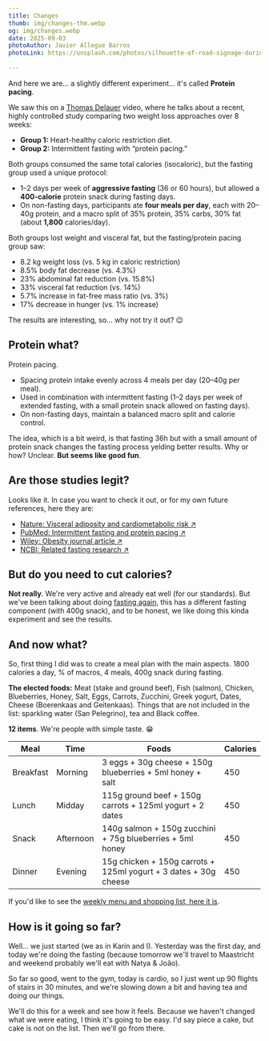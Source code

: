 ```yaml
---
title: Changes
thumb: img/changes-thm.webp
og: img/changes.webp
date: 2025-09-03
photoAuthor: Javier Allegue Barros
photoLink: https://unsplash.com/photos/silhouette-of-road-signage-during-golden-hour-C7B-ExXpOIE?utm_content=creditCopyText&utm_medium=referral&utm_source=unsplash
      
---
```


And here we are... a slightly different experiment... it's called **Protein pacing**.

We saw this on a [Thomas Delauer]([https://www.thomasdelauer.com/) video, where he talks about a recent, highly controlled study comparing two weight loss approaches over 8 weeks:

- **Group 1:** Heart-healthy caloric restriction diet.
- **Group 2:** Intermittent fasting with “protein pacing.”

Both groups consumed the same total calories (isocaloric), but the fasting group used a unique protocol:

- 1–2 days per week of **aggressive fasting** (36 or 60 hours), but allowed a **400-calorie** protein snack during fasting days.
- On non-fasting days, participants ate **four meals per day**, each with 20–40g protein, and a macro split of 35% protein, 35% carbs, 30% fat (about **1,800** calories/day).

Both groups lost weight and visceral fat, but the fasting/protein pacing group saw:

- 8.2 kg weight loss (vs. 5 kg in caloric restriction)
- 8.5% body fat decrease (vs. 4.3%)
- 23% abdominal fat reduction (vs. 15.8%)
- 33% visceral fat reduction (vs. 14%)
- 5.7% increase in fat-free mass ratio (vs. 3%)
- 17% decrease in hunger (vs. 1% increase)

The results are interesting, so... why not try it out? 😉

## Protein what?

Protein pacing. 

- Spacing protein intake evenly across 4 meals per day (20–40g per meal).
- Used in combination with intermittent fasting (1–2 days per week of extended fasting, with a small protein snack allowed on fasting days).
- On non-fasting days, maintain a balanced macro split and calorie control.

The idea, which is a bit weird, is that fasting 36h but with a small amount of protein snack changes the fasting process yelding better results. Why or how? Unclear. **But seems like good fun**.

## Are those studies legit?

Looks like it. In case you want to check it out, or for my own future references, here they are:

- [Nature: Visceral adiposity and cardiometabolic risk ↗](https://www.nature.com/articles/s41467-022-35704-5)
- [PubMed: Intermittent fasting and protein pacing ↗](https://pubmed.ncbi.nlm.nih.gov/31073218/)
- [Wiley: Obesity journal article ↗](https://onlinelibrary.wiley.com/doi/10.1002/oby.23660)
- [NCBI: Related fasting research ↗](https://www.ncbi.nlm.nih.gov/pmc/articles/PMC4258944/)

## But do you need to cut calories?

**Not really**. We're very active and already eat well (for our standards). But we've been talking about doing [fasting again](https://medium.com/wolff-experiments/experiment-3-water-fasting-3843aa283dad), this has a different fasting component (with 400g snack), and to be honest, we like doing this kinda experiment and see the results.

## And now what?

So, first thing I did was to create a meal plan with the main aspects. 1800 calories a day, % of macros, 4 meals, 400g snack during fasting.

**The elected foods:** Meat (stake and ground beef), Fish (salmon), Chicken, Blueberries, Honey, Salt, Eggs, Carrots, Zucchini, Greek yogurt, Dates, Cheese (Boerenkaas and Geitenkaas). Things that are not included in the list: sparkling water (San Pelegrino), tea and Black coffee.

**12 items**. We're people with simple taste. 😁

| Meal      | Time      | Foods                                                        | Calories |
| --------- | --------- | ------------------------------------------------------------ | -------- |
| Breakfast | Morning   | 3 eggs + 30g cheese + 150g blueberries + 5ml honey + salt    | 450      |
| Lunch     | Midday    | 115g ground beef + 150g carrots + 125ml yogurt + 2 dates     | 450      |
| Snack     | Afternoon | 140g salmon + 150g zucchini + 75g blueberries + 5ml honey    | 450      |
| Dinner    | Evening   | 15g chicken + 150g carrots + 125ml yogurt + 3 dates + 30g cheese | 450      |


If you'd like to see the [weekly menu and shopping list, here it is](/weekly_meal_plan.pdf).

## How is it going so far?

Well... we just started (we as in Karin and I). Yesterday was the first day, and today we're doing the fasting (because tomorrow we'll travel to Maastricht and weekend probably we'll eat with Natya & João).

So far so good, went to the gym, today is cardio, so I just went up 90 flights of stairs in 30 minutes, and we're slowing down a bit and having tea and doing our things.

We'll do this for a week and see how it feels. Because we haven't changed what we were eating, I think it's going to be easy. I'd say piece a cake, but cake is not on the list. Then we'll go from there.
